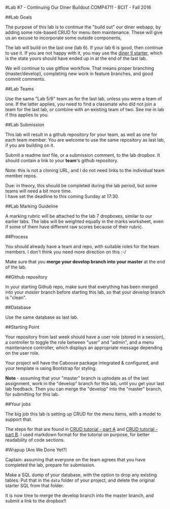 #Lab #7 - Continuing Our Diner Buildout
COMP4711 - BCIT - Fall 2016

##Lab Goals

The purpose of this lab is to continue the "build out" our diner webapp,
by adding some role-based CRUD for menu item maintenance.
These will give us an excuse to incorporate some outside components,

The lab will build on the last one (lab 6). If your lab 6 is good, then continue 
to use it. If you are not happy with it, you may use the
[diner II starter](https://github.com/jedi-academy/starter-diner2), 
which is the state yours should have ended up in at the end of the last lab.

We will continue to use gitflow workflow. That means proper branching (master/develop), 
completing new work in feature branches, and good commit comments.

##Lab Teams

Use the same "Lab 5/6" team as for the last lab, unless you were a team of one.
If the latter applies, you need to find a classmate who did not join
a team for the last lab, or combine with an existing team of two.
See me in lab if this applies to you.

##Lab Submission

This lab will result in a github repository for your team, as well as one for each team
member. You are welcome to use the same repository as last lab, if you are building on it.

Submit a readme *text* file, or a submission comment, to the lab dropbox. 
It should contain a link to your **team**'s github repository. 

Note: this is not a cloning URL, and I do not need links to the individual
team member repos.

Due: in theory, this should be completed during the lab period,
but some teams will need a bit more time.  
I have set the deadline to this coming Sunday at 17:30.

##Lab Marking Guideline

A marking rubric will be attached to the lab 7 dropboxes, similar to our
earlier labs. The labs will be weighted equally in the marks worksheet,
even if some of them have different raw scores because of their rubric.

##Process

You should already have a team and repo, with suitable roles for the team
members. I don't think you need more direction on this :-/

Make sure that you **merge your develop branch into your master** at the end of the lab.

##Github repository

In your starting Github repo, make sure that everything has been merged into your
*master* branch before starting this lab, so that your *develop* branch
is "clean".

##Database

Use the same database as last lab.

##Starting Point

Your repository from last week should have a user role (stored in a session),
a controller to toggle the role between "user" and "admin", and a menu
maintenance controller, which displays an appropriate message depending on the user role.

Your project will have the Caboose package integrated & configured, and your template
is using Bootstrap for styling.

**Note** - assuming that your "master" branch is uptodate as of the last assignment,
work in the "develop" branch for this lab, until you get
your last lab feedback. Then you can merge the "develop" into the "master" 
branch, for submitting for this lab.

##Your jobs

The big job this lab is setting up CRUD for the menu items, with a model to support that.

The steps for that are found in [CRUD tutorial - part A](/display/tutorial/ci-fun02)
and [CRUD tutorial - part B](/display/tutorial/ci-fun02b).
I used markdown format for the tutorial on purpose, for better readability of code sections.

#Wrapup (Are We Done Yet?)

<div class="alert alert-info">
Captain: assuming that everyone on the team agrees that
you have completed the lab, prepare for submission.

Make a SQL dump of your database, with the option to drop any existing
tables. Put that in the <code>data</code> folder of your
project, and delete the original starter SQL from that folder.

It is now time
to merge the develop branch into the master branch,
and submit a link to the dropbox!!
</div>


